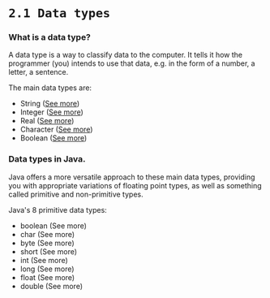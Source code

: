 # `2.1 Data types`
### What is a data type?
A data type is a way to classify data to the computer. It tells it how the programmer (you) intends to use that data, e.g. in the form of a number, a letter, a sentence.

The main data types are:
  - String ([See more](fundamentals/STRING.md))
  - Integer ([See more](fundamentals/INTEGER.md))
  - Real ([See more](fundamentals/REAL.md))
  - Character ([See more](fundamentals/CHARACTER.md))
  - Boolean ([See more](fundamentals/BOOLEAN.md))


### Data types in Java.
Java offers a more versatile approach to these main data types, providing you with appropriate variations of floating point types, as well as something called primitive and non-primitive types.

Java's 8 primitive data types:
  - boolean (See more)
  - char (See more)
  - byte (See more)
  - short (See more)
  - int (See more)
  - long (See more)
  - float (See more)
  - double (See more)

